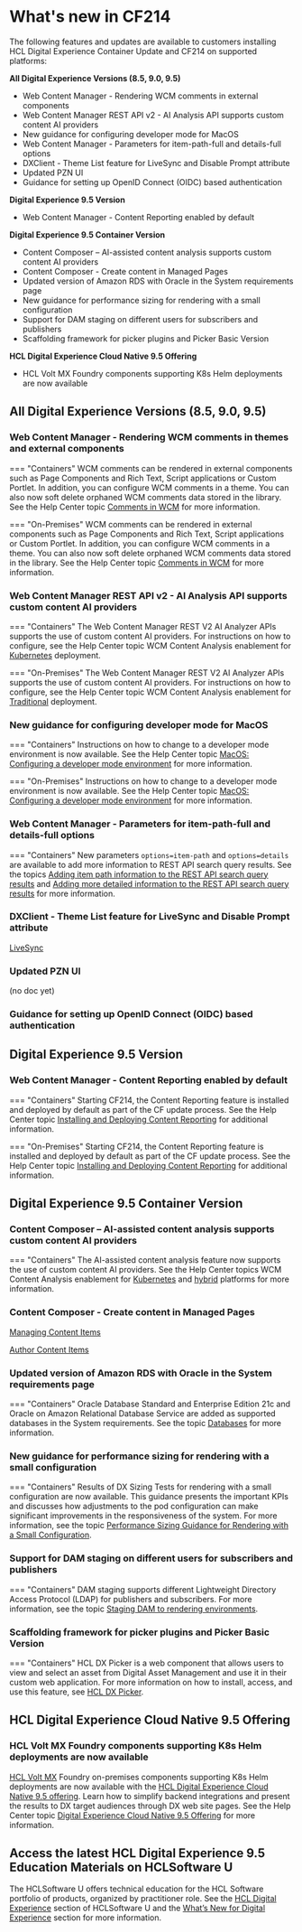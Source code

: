# What's new in CF214

The following features and updates are available to customers installing HCL Digital Experience Container Update and CF214 on supported platforms:

**All  Digital Experience Versions (8.5, 9.0, 9.5)**

- Web Content Manager - Rendering WCM comments in external components
- Web Content Manager REST API v2 - AI Analysis API supports custom content AI providers
- New guidance for configuring developer mode for MacOS
- Web Content Manager - Parameters for item-path-full and details-full options
- DXClient - Theme List feature for LiveSync and Disable Prompt attribute
- Updated PZN UI
- Guidance for setting up OpenID Connect (OIDC) based authentication

**Digital Experience 9.5 Version**

- Web Content Manager - Content Reporting enabled by default

**Digital Experience 9.5 Container Version**

- Content Composer – AI-assisted content analysis supports custom content AI providers
- Content Composer - Create content in Managed Pages
- Updated version of Amazon RDS with Oracle in the System requirements page
- New guidance for performance sizing for rendering with a small configuration
- Support for DAM staging on different users for subscribers and publishers
- Scaffolding framework for picker plugins and Picker Basic Version

**HCL Digital Experience Cloud Native 9.5 Offering**

- HCL Volt MX Foundry components supporting K8s Helm deployments are now available

## All  Digital Experience Versions (8.5, 9.0, 9.5)

### Web Content Manager - Rendering WCM comments in themes and external components

=== "Containers"
    WCM comments can be rendered in external components such as Page Components and Rich Text, Script applications or Custom Portlet. In addition, you can configure WCM comments in a theme. You can also now soft delete orphaned WCM comments data stored in the library. See the Help Center topic [Comments in WCM](../../build_sites/create_sites/developing_managing_content/comments_wcm.md) for more information. 

=== "On-Premises"
    WCM comments can be rendered in external components such as Page Components and Rich Text, Script applications or Custom Portlet. In addition, you can configure WCM comments in a theme. You can also now soft delete orphaned WCM comments data stored in the library. See the Help Center topic [Comments in WCM](../../build_sites/create_sites/developing_managing_content/comments_wcm.md) for more information. 

### Web Content Manager REST API v2 - AI Analysis API supports custom content AI providers

=== "Containers"
    The Web Content Manager REST V2 AI Analyzer APIs supports the use of custom content AI providers. For instructions on how to configure, see the Help Center topic WCM Content Analysis enablement for [Kubernetes](../../get_started/plan_deployment/container_deployment/wcm_content_ai_analysis.md) deployment.

=== "On-Premises"
    The Web Content Manager REST V2 AI Analyzer APIs supports the use of custom content AI providers. For instructions on how to configure, see the Help Center topic WCM Content Analysis enablement for [Traditional](../../get_started/plan_deployment/traditional_deployment/wcm_env/wcm_ai_analysis.md) deployment.

### New guidance for configuring developer mode for MacOS

=== "Containers"
    Instructions on how to change to a developer mode environment is now available. See the Help Center topic [MacOS: Configuring a developer mode environment](../../deployment/manage/change_dev_mode_env/cfg_dev_mode-MacOS.md) for more information. 

=== "On-Premises"
    Instructions on how to change to a developer mode environment is now available. See the Help Center topic [MacOS: Configuring a developer mode environment](../../deployment/manage/change_dev_mode_env/cfg_dev_mode-MacOS.md) for more information.

### Web Content Manager - Parameters for item-path-full and details-full options

=== "Containers"
    New parameters `options=item-path` and `options=details` are available to add more information to REST API search query results. See the topics [Adding item path information to the REST API search query results](../../manage_content/wcm_development/wcm_rest/wcm_rest_query/wcm_rest_adhoc.md#adding-item-path-information-to-the-rest-api-search-query-results) and [Adding more detailed information to the REST API search query results](../../manage_content/wcm_development/wcm_rest/wcm_rest_query/wcm_rest_adhoc.md#adding-more-detailed-information-to-the-rest-api-search-query-results) for more information. 

### DXClient - Theme List feature for LiveSync and Disable Prompt attribute

[LiveSync](../../extend_dx/development_tools/dxclient/dxclient_artifact_types/livesync.md)

### Updated PZN UI
(no doc yet)

### Guidance for setting up OpenID Connect (OIDC) based authentication

## Digital Experience 9.5 Version

### Web Content Manager - Content Reporting enabled by default

=== "Containers"
    Starting CF214, the Content Reporting feature is installed and deployed by default as part of the CF update process. See the Help Center topic [Installing and Deploying Content Reporting](../../manage_content/wcm_authoring/content_reporting/installation/index.md) for additional information.


=== "On-Premises"
    Starting CF214, the Content Reporting feature is installed and deployed by default as part of the CF update process. See the Help Center topic [Installing and Deploying Content Reporting](../../manage_content/wcm_authoring/content_reporting/installation/index.md) for additional information.


## Digital Experience 9.5 Container Version

### Content Composer – AI-assisted content analysis supports custom content AI providers

=== "Containers"
    The AI-assisted content analysis feature now supports the use of custom content AI providers. See the Help Center topics WCM Content Analysis enablement for [Kubernetes](../../get_started/plan_deployment/container_deployment/wcm_content_ai_analysis.md) and [hybrid](../../get_started/plan_deployment/traditional_deployment/wcm_env/wcm_ai_analysis.md) platforms for more information.

### Content Composer - Create content in Managed Pages
[Managing Content Items](../../manage_content/wcm_authoring/content_composer/usage/author_and_manage_content_items/manage_content_items.md)

[Author Content Items](../../manage_content/wcm_authoring/content_composer/usage/author_and_manage_content_items/author_content_items.md)

### Updated version of Amazon RDS with Oracle in the System requirements page
=== "Containers"
    Oracle Database Standard and Enterprise Edition 21c and Oracle on Amazon Relational Database Service are added as supported databases in the System requirements. See the topic [Databases](../../get_started/system_requirements/kubernetes/databases.md) for more information.

### New guidance for performance sizing for rendering with a small configuration

=== "Containers"
    Results of DX Sizing Tests for rendering with a small configuration are now available. This guidance presents the important KPIs and discusses how adjustments to the pod configuration can make significant improvements in the responsiveness of the system. For more information, see the topic [Performance Sizing Guidance for Rendering with a Small Configuration](../../get_started/plan_deployment/container_deployment/rm_container/dx_performance_small_cfg.md).


###  Support for DAM staging on different users for subscribers and publishers

=== "Containers"
    DAM staging supports different Lightweight Directory Access Protocol (LDAP) for publishers and subscribers. For more information, see the topic [Staging DAM to rendering environments](../../manage_content/digital_assets/configuration/staging_dam/dam_subscription_staging.md).

### Scaffolding framework for picker plugins and Picker Basic Version

=== "Containers"
    HCL DX Picker is a web component that allows users to view and select an asset from Digital Asset Management and use it in their custom web application. For more information on how to install, access, and use this feature, see [HCL DX Picker](../../manage_content/wcm_authoring/dx_picker/index.md). 

## HCL Digital Experience Cloud Native 9.5 Offering

### HCL Volt MX Foundry components supporting K8s Helm deployments are now available

[HCL Volt MX](https://www.hcl-software.com/volt-mx) Foundry on-premises components supporting K8s Helm deployments are now available with the [HCL Digital Experience Cloud Native 9.5 offering](https://blog.hcltechsw.com/digital-experience/simplified-pricing-more-value-hcl-digital-experience-cloud-native-9-5-bundle-with-user-session-pricing/). Learn how to simplify backend integrations and present the results to DX target audiences through DX web site pages. See the Help Center topic [Digital Experience Cloud Native 9.5 Offering](../../get_started/product_overview/offerings.md) for more information.  


## Access the latest HCL Digital Experience 9.5 Education Materials on HCLSoftware U

The HCLSoftware U offers technical education for the HCL Software portfolio of products, organized by practitioner role. See the [HCL Digital Experience](https://hclsoftwareu.hcltechsw.com/hcl-dx) section of HCLSoftware U and the [What’s New for Digital Experience](https://hclsoftwareu.hcltechsw.com/courses?search=eyJjYXQiOiI1NSIsInRpdGxlIjoiIiwiZmlsdGVyIjoiIn0=) section for more information.